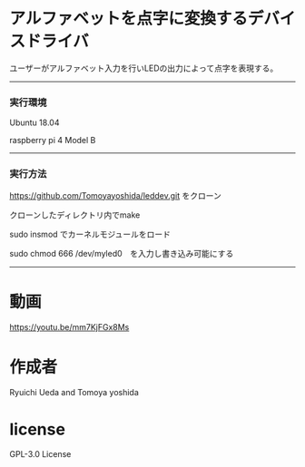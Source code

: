 # アルファベットを点字に変換するデバイスドライバ
ユーザーがアルファベット入力を行いLEDの出力によって点字を表現する。

---

### 実行環境
Ubuntu 18.04

raspberry pi 4 Model B

---

### 実行方法
https://github.com/Tomoyayoshida/leddev.git をクローン

クローンしたディレクトリ内でmake

sudo insmod でカーネルモジュールをロード

sudo chmod 666 /dev/myled0　を入力し書き込み可能にする

---
# 動画
https://youtu.be/mm7KjFGx8Ms
# 作成者
Ryuichi Ueda and
Tomoya yoshida
# license
GPL-3.0 License
